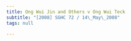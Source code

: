 ```yaml
---
title: Ong Wui Jin and Others v Ong Wui Teck
subtitle: "[2008] SGHC 72 / 14\_May\_2008"
tags: null

---
```


